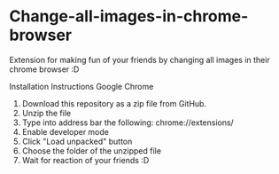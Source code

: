 # Change-all-images-in-chrome-browser
Extension for making fun of your friends by changing all images in their chrome browser :D

Installation Instructions
Google Chrome

1. Download this repository as a zip file from GitHub.
2. Unzip the file 
3. Type into address bar the following: chrome://extensions/
4. Enable developer mode
5. Click "Load unpacked" button
6. Choose the folder of the unzipped file
7. Wait for reaction of your friends :D
